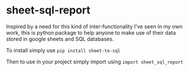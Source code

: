 # sheet-sql-report
Inspired by a need for this kind of inter-functionality I've seen in my own work, this is python package to help anyone to make use of their data stored in google sheets and SQL databases.


To install simply use `pip install sheet-to-sql`

Then to use in your project simply import using `import sheet_sql_report`
